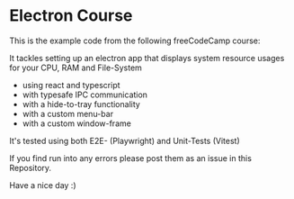 # Electron Course

This is the example code from the following freeCodeCamp course: <ToBeDefined></ToBeDefined>

It tackles setting up an electron app that displays system resource usages for your CPU, RAM and File-System
- using react and typescript
- with typesafe IPC communication
- with a hide-to-tray functionality
- with a custom menu-bar
- with a custom window-frame

It's tested using both E2E- (Playwright) and Unit-Tests (Vitest)

If you find run into any errors please post them as an issue in this Repository.

Have a nice day :)
